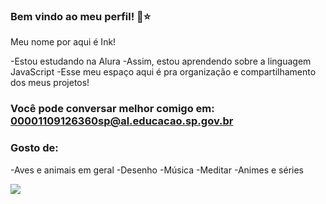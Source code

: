 ### Bem vindo ao meu perfil! 🚀⭐

Meu nome por aqui é Ink!

-Estou estudando na Alura
-Assim, estou aprendendo sobre a linguagem JavaScript
-Esse meu espaço aqui é pra organização e compartilhamento dos meus projetos!

### Você pode conversar melhor comigo em: 00001109126360sp@al.educacao.sp.gov.br

### Gosto de:

-Aves e animais em geral
-Desenho
-Música
-Meditar
-Animes e séries

![](https://media1.tenor.com/m/-ngWvq_VqfQAAAAC/fma-fullmetal-alchemist.gif)
